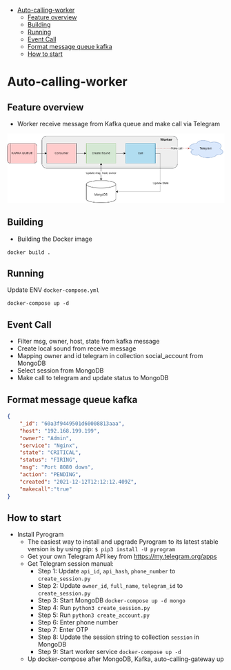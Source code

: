 - [Auto-calling-worker](#auto-calling-worker)
  - [Feature overview](#feature-overview)
  - [Building](#building)
  - [Running](#running)
  - [Event Call](#event-call)
  - [Format message queue kafka](#format-message-queue-kafka)
  - [How to start](#how-to-start)

# Auto-calling-worker

## Feature overview

- Worker receive message from Kafka queue and make call via Telegram

![image](image/worker.png)

## Building

- Building the Docker image

```
docker build .
```

## Running

Update ENV ```docker-compose.yml```

```
docker-compose up -d
```

## Event Call

- Filter msg, owner, host, state from kafka message
- Create local sound from receive message
- Mapping owner and id telegram in collection social_account from MongoDB
- Select session from MongoDB
- Make call to telegram and update status to MongoDB

## Format message queue kafka

```json
{
    "_id": "60a3f9449501d60008813aaa",
    "host": "192.168.199.199",
    "owner": "Admin",
    "service": "Nginx",
    "state": "CRITICAL",
    "status": "FIRING",
    "msg": "Port 8080 down",
    "action": "PENDING",
    "created": "2021-12-12T12:12:12.409Z",
    "makecall":"true"
}
```

## How to start

- Install Pyrogram
  - The easiest way to install and upgrade Pyrogram to its latest stable version is by using pip:
    ```$ pip3 install -U pyrogram```
  - Get your own Telegram API key from <https://my.telegram.org/apps>
  - Get Telegram session manual:
    - Step 1: Update ```api_id```, ```api_hash```, ```phone_number``` to ```create_session.py```
    - Step 2: Update ```owner_id```, ```full_name```, ```telegram_id``` to ```create_session.py```
    - Step 3: Start MongoDB ```docker-compose up -d mongo```
    - Step 4: Run ```python3 create_session.py```
    - Step 5: Run ```python3 create_account.py```
    - Step 6: Enter phone number
    - Step 7: Enter OTP
    - Step 8: Update the session string to collection ```session``` in MongoDB
    - Step 9: Start worker service ```docker-compose up -d```
  - Up docker-compose after MongoDB, Kafka, auto-calling-gateway up
